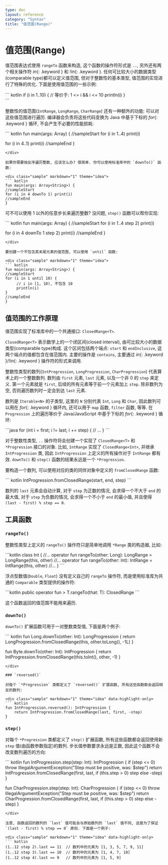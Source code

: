 ```yaml
---
type: doc
layout: reference
category: "Syntax"
title: "值范围(Range)"
---
```


# 值范围(Range)

值范围表达式使用 `rangeTo` 函数来构造, 这个函数的操作符形式是 `..`, 另外还有两个相关操作符 *in*{: .keyword } 和 *!in*{: .keyword }.
任何可比较大小的数据类型(comparable type)都可以定义值范围, 但对于整数性的基本类型, 值范围的实现进行了特殊的优化. 下面是使用值范围的一些示例:

<div class="sample" markdown="1" theme="idea" data-highlight-only>
``` kotlin
if (i in 1..10) { // 等价于: 1 <= i && i <= 10
    println(i)
}
</div>
```

整数性的值范围(`IntRange`, `LongRange`, `CharRange`) 还有一种额外的功能: 可以对这些值范围进行遍历.
编译器会负责将这些代码变换为 Java 中基于下标的 *for*{: .keyword } 循环, 不会产生不必要的性能损耗:

<div class="sample" markdown="1" theme="idea">
``` kotlin
fun main(args: Array<String>) {
//sampleStart
for (i in 1..4) print(i)

for (i in 4..1) print(i)
//sampleEnd
}
```
</div>

如果你需要按反序遍历整数, 应该怎么办? 很简单. 你可以使用标准库中的 `downTo()` 函数:

<div class="sample" markdown="1" theme="idea">
``` kotlin
fun main(args: Array<String>) {
//sampleStart
for (i in 4 downTo 1) print(i)
//sampleEnd
}
```
</div>

可不可以使用 1 以外的任意步长来遍历整数? 没问题, `step()` 函数可以帮你实现:

<div class="sample" markdown="1" theme="idea">
``` kotlin
fun main(args: Array<String>) {
//sampleStart
for (i in 1..4 step 2) print(i)

for (i in 4 downTo 1 step 2) print(i)
//sampleEnd
}
```
</div>

要创建一个不包含其末尾元素的值范围, 可以使用 `until` 函数:

<div class="sample" markdown="1" theme="idea">
``` kotlin
fun main(args: Array<String>) {
//sampleStart
for (i in 1 until 10) {
     // i in [1, 10), 不包含 10
     println(i)
}
//sampleEnd
}
```
</div>

## 值范围的工作原理

值范围实现了标准库中的一个共通接口: `ClosedRange<T>`.

`ClosedRange<T>` 表示数学上的一个闭区间(closed interval), 由可比较大小的数据类型(comparable type)构成.
这个区间包括两个端点: `start` 和 `endInclusive`, 这两个端点的值都包含在值范围内.
主要的操作是 `contains`, 主要通过 *in*{: .keyword }/*!in*{: .keyword } 操作符的形式来调用.

整数性类型的数列(`IntProgression`, `LongProgression`, `CharProgression`) 代表算术上的一个整数数列.
数列由 `first` 元素, `last` 元素, 以及一个非 0 的 `step` 来定义.
第一个元素就是 `first`, 后续的所有元素等于前一个元素加上 `step`. 除非数列为空, 否则遍历数列时一定会到达 `last` 元素.

数列是 `Iterable<N>` 的子类型, 这里的 `N` 分别代表 `Int`, `Long` 和 `Char`, 因此数列可以用在 *for*{: .keyword } 循环内, 还可以用于 `map` 函数, `filter` 函数, 等等.
在 `Progression` 上的遍历等价于 Java/JavaScript 中基于下标的 *for*{: .keyword } 循环:

<div class="sample" markdown="1" theme="idea" data-highlight-only>
```java
for (int i = first; i != last; i += step) {
  // ...
}
```
</div>

对于整数性类型, `..` 操作符将会创建一个实现了 `ClosedRange<T>` 和 `*Progression` 接口的对象.
比如, `IntRange` 实现了 `ClosedRange<Int>`, 并继承 `IntProgression` 类, 因此 `IntProgression` 上定义的所有操作对于 `IntRange` 都有效.
`downTo()` 和 `step()` 函数的结果永远是一个 `*Progression`.

要构造一个数列, 可以使用对应的类的同伴对象中定义的 `fromClosedRange` 函数:

<div class="sample" markdown="1" theme="idea" data-highlight-only>
``` kotlin
IntProgression.fromClosedRange(start, end, step)
```
</div>

数列的 `last` 元素会自动计算, 对于 `step` 为正数的情况, 会求得一个不大于 `end` 的最大值, 对于 `step` 为负数的情况, 会求得一个不小于 `end` 的最小值, 并且使得 `(last - first) % step == 0`.



## 工具函数

### `rangeTo()`

整数性类型上定义的 `rangeTo()` 操作符只是简单地调用 `*Range` 类的构造器, 比如:

<div class="sample" markdown="1" theme="idea" data-highlight-only>
```kotlin
class Int {
    //...
    operator fun rangeTo(other: Long): LongRange = LongRange(this, other)
    //...
    operator fun rangeTo(other: Int): IntRange = IntRange(this, other)
    //...
}
```
</div>

浮点型数值(`Double`, `Float`) 没有定义自己的 `rangeTo` 操作符, 而是使用标准库为共通的 `Comparable` 类型提供的操作符:

<div class="sample" markdown="1" theme="idea" data-highlight-only>
```kotlin
    public operator fun <T: Comparable<T>> T.rangeTo(that: T): ClosedRange<T>
```
</div>

这个函数返回的值范围不能用来遍历.

### `downTo()`

`downTo()` 扩展函数可用于一对整数类型值, 下面是两个例子:

<div class="sample" markdown="1" theme="idea" data-highlight-only>
``` kotlin
fun Long.downTo(other: Int): LongProgression {
    return LongProgression.fromClosedRange(this, other.toLong(), -1L)
}

fun Byte.downTo(other: Int): IntProgression {
    return IntProgression.fromClosedRange(this.toInt(), other, -1)
}
```
</div>

### `reversed()`

对每个 `*Progression` 类都定义了 `reversed()` 扩展函数, 所有这些函数都会返回相反的数列:

<div class="sample" markdown="1" theme="idea" data-highlight-only>
``` kotlin
fun IntProgression.reversed(): IntProgression {
    return IntProgression.fromClosedRange(last, first, -step)
}
```
</div>

### `step()`

对每个 `*Progression`  类都定义了 `step()` 扩展函数, 所有这些函数都会返回使用新 `step` 值(由函数参数指定)的数列.
步长值参数要求永远是正数, 因此这个函数不会改变数列遍历的方向:

<div class="sample" markdown="1" theme="idea" data-highlight-only>
``` kotlin
fun IntProgression.step(step: Int): IntProgression {
    if (step <= 0) throw IllegalArgumentException("Step must be positive, was: $step")
    return IntProgression.fromClosedRange(first, last, if (this.step > 0) step else -step)
}

fun CharProgression.step(step: Int): CharProgression {
    if (step <= 0) throw IllegalArgumentException("Step must be positive, was: $step")
    return CharProgression.fromClosedRange(first, last, if (this.step > 0) step else -step)
}
```
</div>

注意, 函数返回的数列的 `last` 值可能会与原始数列的 `last` 值不同, 这是为了保证 `(last - first) % step == 0` 原则. 下面是一个例子:

<div class="sample" markdown="1" theme="idea" data-highlight-only>
``` kotlin
(1..12 step 2).last == 11  // 数列中的元素为 [1, 3, 5, 7, 9, 11]
(1..12 step 3).last == 10  // 数列中的元素为 [1, 4, 7, 10]
(1..12 step 4).last == 9   // 数列中的元素为 [1, 5, 9]
```
</div>
